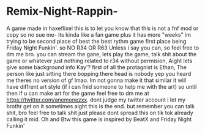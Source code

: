 # Remix-Night-Rappin-
A game made in haxeflixel
this is to let you know that this is not a fnf mod or copy so no sue me- its kinda like a fan game plus it has more "weeks" im trying to be second place of best the best rythm game first place being Friday Night Funkin'. so NO R34 OR R63 Unless i say you can, so feel free to dm me bro. you can stream the gane, lets play the game, talk shit about the game or whatever just nothing related to r34 without permision, Aight lets give some background info Kay'? first of all the protagnist is Ethan, The person like just sitting there bopping there head is nobody yep you heard me theres no version of gf lmao. Im not gonna make it that similar it will have diffrent art style (if i can fnid someone to help me with the art) so until then if u can make art for the game feel free to dm me at https://twitter.com/anemonezxx. dont judge my twitter account i let my brothr get on it sometimes aight this is the end. but remember you can talk shit, bro feel free to talk shit just please dont spread this on tik tok already calling it mid. Oh and Btw this game is inspired by BeatX and Friday Night Funkin'

